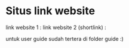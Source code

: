 ﻿# Situs link website

link website 1 :
link website 2 (shortlink) :

untuk user guide sudah tertera di folder guide :)